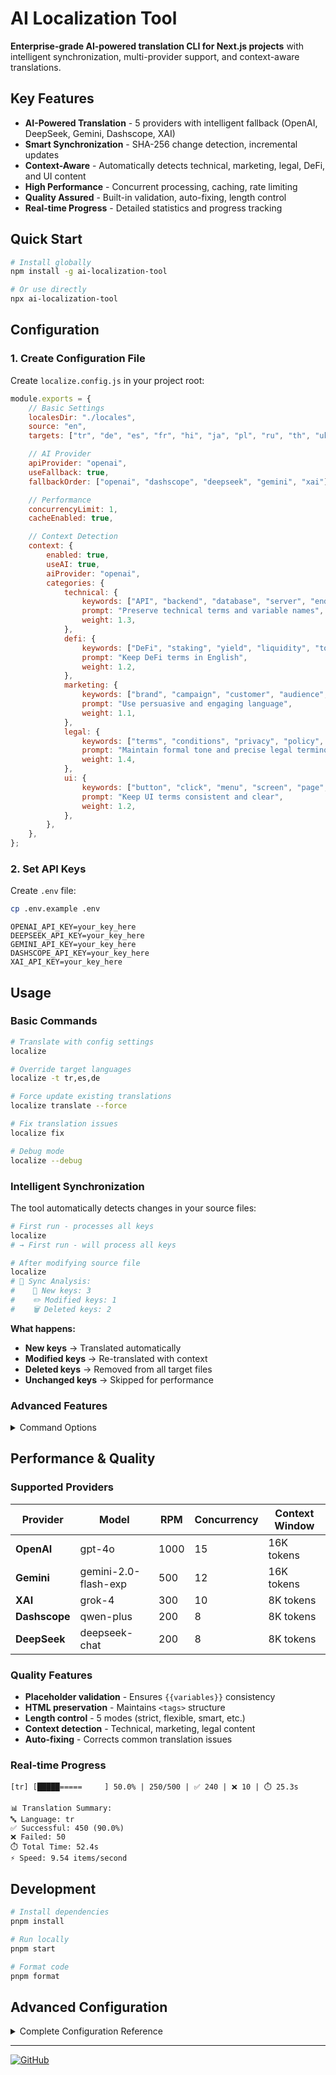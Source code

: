 # AI Localization Tool

**Enterprise-grade AI-powered translation CLI for Next.js projects** with intelligent synchronization, multi-provider support, and context-aware translations.

## Key Features

- **AI-Powered Translation** - 5 providers with intelligent fallback (OpenAI, DeepSeek, Gemini, Dashscope, XAI)
- **Smart Synchronization** - SHA-256 change detection, incremental updates
- **Context-Aware** - Automatically detects technical, marketing, legal, DeFi, and UI content
- **High Performance** - Concurrent processing, caching, rate limiting
- **Quality Assured** - Built-in validation, auto-fixing, length control
- **Real-time Progress** - Detailed statistics and progress tracking

## Quick Start

```bash
# Install globally
npm install -g ai-localization-tool

# Or use directly
npx ai-localization-tool
```

## Configuration

### 1. Create Configuration File

Create `localize.config.js` in your project root:

```javascript
module.exports = {
	// Basic Settings
	localesDir: "./locales",
	source: "en",
	targets: ["tr", "de", "es", "fr", "hi", "ja", "pl", "ru", "th", "uk", "vi", "yo", "zh"],

	// AI Provider
	apiProvider: "openai",
	useFallback: true,
	fallbackOrder: ["openai", "dashscope", "deepseek", "gemini", "xai"],

	// Performance
	concurrencyLimit: 1,
	cacheEnabled: true,

	// Context Detection
	context: {
		enabled: true,
		useAI: true,
		aiProvider: "openai",
		categories: {
			technical: {
				keywords: ["API", "backend", "database", "server", "endpoint"],
				prompt: "Preserve technical terms and variable names",
				weight: 1.3,
			},
			defi: {
				keywords: ["DeFi", "staking", "yield", "liquidity", "token", "blockchain"],
				prompt: "Keep DeFi terms in English",
				weight: 1.2,
			},
			marketing: {
				keywords: ["brand", "campaign", "customer", "audience", "promotion"],
				prompt: "Use persuasive and engaging language",
				weight: 1.1,
			},
			legal: {
				keywords: ["terms", "conditions", "privacy", "policy", "agreement"],
				prompt: "Maintain formal tone and precise legal terminology",
				weight: 1.4,
			},
			ui: {
				keywords: ["button", "click", "menu", "screen", "page", "view"],
				prompt: "Keep UI terms consistent and clear",
				weight: 1.2,
			},
		},
	},
};
```

### 2. Set API Keys

Create `.env` file:

```bash
cp .env.example .env
```

```env
OPENAI_API_KEY=your_key_here
DEEPSEEK_API_KEY=your_key_here
GEMINI_API_KEY=your_key_here
DASHSCOPE_API_KEY=your_key_here
XAI_API_KEY=your_key_here
```

## Usage

### Basic Commands

```bash
# Translate with config settings
localize

# Override target languages
localize -t tr,es,de

# Force update existing translations
localize translate --force

# Fix translation issues
localize fix

# Debug mode
localize --debug
```

### Intelligent Synchronization

The tool automatically detects changes in your source files:

```bash
# First run - processes all keys
localize
# → First run - will process all keys

# After modifying source file
localize
# 🔄 Sync Analysis:
#    📝 New keys: 3
#    ✏️ Modified keys: 1
#    🗑️ Deleted keys: 2
```

**What happens:**

- **New keys** → Translated automatically
- **Modified keys** → Re-translated with context
- **Deleted keys** → Removed from all target files
- **Unchanged keys** → Skipped for performance

### Advanced Features

<details>
<summary>Command Options</summary>

#### Global Options

| Option          | Description          | Default             |
| --------------- | -------------------- | ------------------- |
| `-s, --source`  | Source language      | `config.source`     |
| `-t, --targets` | Target languages     | `config.targets`    |
| `--localesDir`  | Locales directory    | `config.localesDir` |
| `--debug`       | Enable debug mode    | `false`             |
| `--verbose`     | Detailed diagnostics | `false`             |

#### Translation Options

| Option          | Description             | Default  |
| --------------- | ----------------------- | -------- |
| `--provider`    | AI provider             | `openai` |
| `--concurrency` | Concurrent translations | `1`      |
| `--force`       | Update existing         | `false`  |
| `--length`      | Length control mode     | `smart`  |
| `--stats`       | Show detailed stats     | `false`  |

</details>

## Performance & Quality

### Supported Providers

| Provider      | Model                | RPM  | Concurrency | Context Window |
| ------------- | -------------------- | ---- | ----------- | -------------- |
| **OpenAI**    | gpt-4o               | 1000 | 15          | 16K tokens     |
| **Gemini**    | gemini-2.0-flash-exp | 500  | 12          | 16K tokens     |
| **XAI**       | grok-4               | 300  | 10          | 8K tokens      |
| **Dashscope** | qwen-plus            | 200  | 8           | 8K tokens      |
| **DeepSeek**  | deepseek-chat        | 200  | 8           | 8K tokens      |

### Quality Features

- **Placeholder validation** - Ensures `{{variables}}` consistency
- **HTML preservation** - Maintains `<tags>` structure
- **Length control** - 5 modes (strict, flexible, smart, etc.)
- **Context detection** - Technical, marketing, legal content
- **Auto-fixing** - Corrects common translation issues

### Real-time Progress

```
[tr] [█████=====     ] 50.0% | 250/500 | ✅ 240 | ❌ 10 | ⏱️ 25.3s

📊 Translation Summary:
🔤 Language: tr
✅ Successful: 450 (90.0%)
❌ Failed: 50
⏱️ Total Time: 52.4s
⚡ Speed: 9.54 items/second
```

## Development

```bash
# Install dependencies
pnpm install

# Run locally
pnpm start

# Format code
pnpm format
```

## Advanced Configuration

<details>
<summary>Complete Configuration Reference</summary>

### Full Configuration Options

Here's the complete configuration file with all available options and their explanations:

```javascript
/**
 * Localization Tool Configuration
 * Version: 1.0.0
 *
 * This configuration file controls all aspects of the localization tool
 * including API providers, performance settings, and quality controls.
 */

module.exports = {
	// ===== BASIC CONFIGURATION =====
	version: "1.0.0", // Configuration version
	localesDir: "./locales", // Directory where locale JSON files are stored
	source: "en", // Source language code (ISO 639-1)
	targets: ["tr", "de", "es", "fr", "hi", "ja", "pl", "ru", "th", "uk", "vi", "yo", "zh"],

	// ===== API PROVIDER CONFIGURATION =====
	apiProvider: "openai", // Primary provider: openai, dashscope, deepseek, gemini, xai
	useFallback: true, // Enable automatic fallback to other providers
	fallbackOrder: ["openai", "dashscope", "deepseek", "gemini", "xai"], // Provider fallback chain

	// Individual provider configurations
	apiConfig: {
		deepseek: {
			model: "deepseek-chat", // Model name
			temperature: 0.1, // Creativity level (0.0-1.0)
			maxTokens: 2000, // Maximum tokens per request
			contextWindow: 8000, // Maximum context window size
		},
		openai: {
			model: "gpt-4o", // Latest optimized model
			temperature: 0.3,
			maxTokens: 2000,
			contextWindow: 16000, // Larger context window
		},
		gemini: {
			model: "gemini-2.0-flash-exp", // Latest Gemini model
			temperature: 0.3,
			maxTokens: 2000,
			contextWindow: 16000,
		},
		dashscope: {
			model: "qwen-plus",
			temperature: 0.3,
			maxTokens: 2000,
			contextWindow: 8000,
		},
		xai: {
			model: "grok-4",
			temperature: 0.3,
			maxTokens: 2000,
			contextWindow: 8000,
		},
	},

	// ===== PERFORMANCE OPTIMIZATION =====
	concurrencyLimit: 1, // Maximum parallel translations (optimized for stability)
	cacheEnabled: true, // Enable translation caching
	cacheTTL: 24 * 60 * 60 * 1000, // Cache time-to-live (24 hours)
	cacheSize: 2000, // Maximum cached items

	// Rate Limiter Configuration (Speed Optimized)
	rateLimiter: {
		enabled: true,
		providerLimits: {
			openai: { rpm: 1000, concurrency: 15 }, // Aggressive limits for OpenAI
			deepseek: { rpm: 200, concurrency: 8 },
			gemini: { rpm: 500, concurrency: 12 }, // High-performance settings
			dashscope: { rpm: 200, concurrency: 8 },
			xai: { rpm: 300, concurrency: 10 },
		},
		queueStrategy: "fifo", // First-in-first-out for maximum speed
		adaptiveThrottling: false, // Disabled for consistent high performance
		queueTimeout: 10000, // Fast timeout (10 seconds)
	},

	// ===== ERROR HANDLING & RELIABILITY =====
	retryOptions: {
		maxRetries: 2, // Global retry attempts
		initialDelay: 1000, // Initial delay before retry (ms)
		maxDelay: 10000, // Maximum delay cap (ms)
		jitter: true, // Add randomization to retry delays
		retryableErrors: ["rate_limit", "timeout", "network", "server", "unknown"],
		perProviderRetry: {
			dashscope: { maxRetries: 3 }, // Provider-specific retry settings
			openai: { maxRetries: 2 },
		},
	},

	// ===== CONTEXT-AWARE TRANSLATION =====
	context: {
		enabled: true, // Enable context detection
		useAI: true, // Use AI for context analysis
		aiProvider: "openai", // AI provider for context analysis
		minTextLength: 50, // Minimum text length for AI analysis
		allowNewCategories: true, // Allow AI to suggest new categories
		debug: false, // Enable detailed context analysis logs

		// AI Analysis Configuration
		analysisOptions: {
			model: "gpt-4o", // OpenAI model for context analysis
			temperature: 0.2, // Lower temperature for consistent analysis
			maxTokens: 1000, // Tokens for analysis
		},

		// Detection Thresholds
		detection: {
			threshold: 2, // Minimum keyword matches for category
			minConfidence: 0.6, // Minimum confidence score (0.0-1.0)
		},

		// Content Categories with Keywords and Prompts
		categories: {
			technical: {
				keywords: [
					"API",
					"backend",
					"database",
					"server",
					"endpoint",
					"function",
					"method",
					"class",
					"object",
					"variable",
				],
				prompt: "Preserve technical terms and variable names",
				weight: 1.3,
			},
			defi: {
				keywords: [
					"DeFi",
					"staking",
					"yield",
					"liquidity",
					"token",
					"blockchain",
					"crypto",
					"wallet",
					"smart contract",
				],
				prompt: "Keep DeFi terms in English",
				weight: 1.2,
			},
			marketing: {
				keywords: [
					"brand",
					"campaign",
					"customer",
					"audience",
					"promotion",
					"value",
					"benefit",
					"feature",
				],
				prompt: "Use persuasive and engaging language appropriate for marketing content",
				weight: 1.1,
			},
			legal: {
				keywords: [
					"terms",
					"conditions",
					"privacy",
					"policy",
					"agreement",
					"compliance",
					"regulation",
					"law",
				],
				prompt: "Maintain formal tone and precise legal terminology",
				weight: 1.4,
			},
			ui: {
				keywords: [
					"button",
					"click",
					"menu",
					"screen",
					"page",
					"view",
					"interface",
					"select",
					"tap",
				],
				prompt: "Keep UI terms consistent and clear, maintain proper formatting for UI elements",
				weight: 1.2,
			},
		},

		// Fallback for unmatched content
		fallback: {
			category: "general",
			prompt: "Provide a natural translation",
		},
	},

	// ===== QUALITY ASSURANCE =====
	qualityChecks: {
		enabled: true, // Enable quality validation
		rules: {
			placeholderConsistency: true, // Validate {{placeholders}}
			htmlTagsConsistency: true, // Preserve <HTML> tags
			punctuationCheck: true, // Check punctuation consistency
			lengthValidation: true, // Validate translation length
			sanitizeOutput: true, // Clean AI artifacts
			markdownPreservation: true, // Preserve markdown formatting
			specialCharacters: true, // Maintain special characters
			codeBlockPreservation: true, // Preserve code blocks
		},
		autoFix: true, // Automatically fix detected issues
	},

	// ===== STYLE GUIDE =====
	styleGuide: {
		formality: "neutral", // Options: formal, neutral, informal
		toneOfVoice: "professional", // Options: professional, friendly, casual, technical
		conventions: {
			useOxfordComma: true, // Use Oxford comma in lists
			useSentenceCase: true, // Use sentence case for headings
		},
	},

	// ===== LENGTH CONTROL =====
	lengthControl: {
		mode: "smart", // Options: strict, flexible, exact, relaxed, smart
		rules: {
			strict: 0.1, // 10% deviation allowed
			flexible: 0.3, // 30% deviation allowed
			exact: 0.05, // 5% deviation allowed
			relaxed: 0.5, // 50% deviation allowed
			smart: {
				default: 0.15, // Default tolerance
				// Language-specific rules
				byLanguage: {
					ja: { max: 0.35, min: -0.2 }, // Japanese: +35% / -20%
					zh: { max: 0.35, min: -0.2 }, // Chinese: +35% / -20%
					th: { max: 0.3, min: -0.15 }, // Thai: +30% / -15%
					vi: { max: 0.25, min: -0.15 }, // Vietnamese: +25% / -15%
					hi: { max: 0.2, min: -0.1 }, // Hindi: +20% / -10%
					ru: { max: 0.25, min: -0.15 }, // Russian: +25% / -15%
					uk: { max: 0.25, min: -0.15 }, // Ukrainian: +25% / -15%
					pl: { max: 0.2, min: -0.1 }, // Polish: +20% / -10%
					de: { max: 0.15, min: -0.1 }, // German: +15% / -10%
					fr: { max: 0.15, min: -0.1 }, // French: +15% / -10%
					es: { max: 0.15, min: -0.1 }, // Spanish: +15% / -10%
					tr: { max: 0.15, min: -0.1 }, // Turkish: +15% / -10%
				},
				// Context-specific rules
				byContext: {
					technical: { max: 0.2, min: -0.1 }, // Technical: +20% / -10%
					marketing: { max: 0.3, min: -0.15 }, // Marketing: +30% / -15%
					legal: { max: 0.1, min: -0.05 }, // Legal: +10% / -5%
					general: { max: 0.15, min: -0.1 }, // General: +15% / -10%
				},
			},
		},
	},

	// ===== FILE OPERATIONS =====
	fileOperations: {
		atomic: true, // Use atomic file operations (safer)
		createMissingDirs: true, // Auto-create missing directories
		backupFiles: false, // Create backups before modifying
		backupDir: "./backups", // Backup directory
		encoding: "utf8", // File encoding
		jsonIndent: 2, // JSON indentation spaces
	},

	// ===== LOGGING & DIAGNOSTICS =====
	logging: {
		verbose: false, // Disable verbose logging for cleaner output
		diagnosticsLevel: "minimal", // Options: minimal, normal, detailed
		outputFormat: "pretty", // Options: pretty, json, minimal
		saveErrorLogs: true, // Save error logs to file
		logDirectory: "./logs", // Directory for log files
		includeTimestamps: true, // Include timestamps in logs
		logRotation: {
			enabled: true, // Enable log rotation
			maxFiles: 5, // Maximum log files to keep
			maxSize: "10MB", // Maximum log file size
		},
	},

	// ===== SYNCHRONIZATION =====
	syncOptions: {
		enabled: true, // Enable sync features
		removeDeletedKeys: true, // Remove deleted keys from target files
		retranslateModified: true, // Re-translate modified keys
		backupBeforeSync: false, // Create backup before sync operations
	},

	// ===== ADVANCED SETTINGS =====
	advanced: {
		timeoutMs: 15000, // Request timeout (15 seconds)
		maxKeyLength: 10000, // Maximum key length for translation
		maxBatchSize: 30, // Maximum batch size for operations
		autoOptimize: true, // Auto-optimize settings for hardware
		debug: false, // Enable debug mode
	},
};
```

### Configuration Categories Explained

#### Performance Settings

- **concurrencyLimit**: Number of parallel translations (1 = stable performance)
- **rateLimiter.providerLimits**: Provider-specific RPM and concurrency limits
- **queueStrategy**: "fifo" for speed, "priority" for importance-based processing
- **adaptiveThrottling**: Disabled for consistent maximum performance

#### AI Context Detection

- **context.useAI**: Enable AI-powered context analysis
- **context.categories**: Define content types with keywords and prompts
- **context.analysisOptions**: Configure AI model for context detection
- **context.detection**: Set thresholds for category matching

#### Quality Control

- **qualityChecks.rules**: Enable specific validation rules
- **autoFix**: Automatically correct detected issues
- **lengthControl**: Smart length management with language-specific rules

#### Smart Synchronization

- **syncOptions**: Control how changes are synchronized
- **removeDeletedKeys**: Auto-cleanup of deleted translations
- **retranslateModified**: Re-translate changed content

#### Provider Configuration

- **apiConfig**: Model-specific settings for each provider
- **fallbackOrder**: Define provider chain for reliability
- **retryOptions**: Configure retry behavior and error handling

</details>

---

[![GitHub](https://img.shields.io/badge/GitHub-ahmetenesdur-blue?logo=github)](https://github.com/ahmetenesdur)
